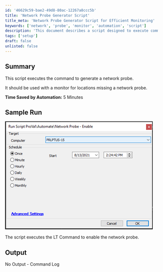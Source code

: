 ```yaml
---
id: '46629c59-bae2-49d8-80ac-12267a8ccc5b'
title: 'Network Probe Generator Script'
title_meta: 'Network Probe Generator Script for Efficient Monitoring'
keywords: ['network', 'probe', 'monitor', 'automation', 'script']
description: 'This document describes a script designed to execute commands for generating a network probe, particularly useful for monitoring locations that lack a network probe. The script improves efficiency by saving time during the setup process.'
tags: ['setup']
draft: false
unlisted: false
---
```


## Summary

This script executes the command to generate a network probe.

It should be used with a monitor for locations missing a network probe.

**Time Saved by Automation:** 5 Minutes

## Sample Run

![Sample Run](../../../static/img/Network-Probe---Enable/image_1.png)

The script executes the LT Command to enable the network probe.

## Output

No Output - Command Log

